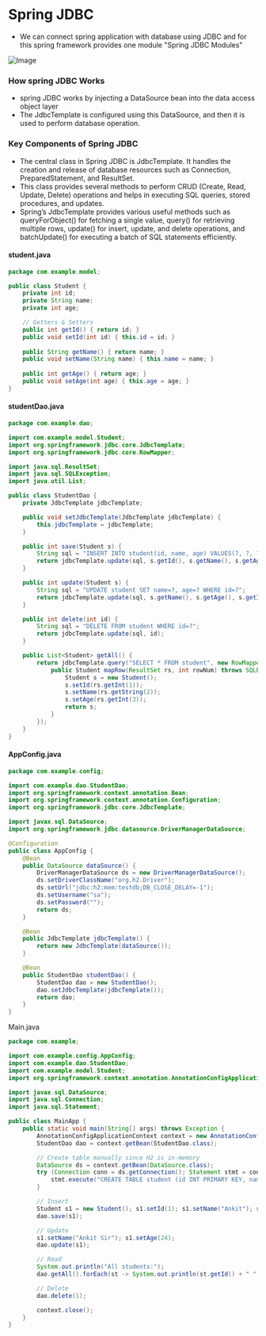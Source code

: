 # Spring JDBC 
- We can connect spring application with database using JDBC and for this spring framework provides one module "Spring JDBC Modules"

![Image](https://github.com/user-attachments/assets/1b064936-b969-4ec1-bffa-bba936a363db)

### How spring JDBC Works
- spring JDBC works by injecting a DataSource bean into the data access object layer
- The JdbcTemplate is configured using this DataSource, and then it is used to perform database operation.

###  Key Components of Spring JDBC
- The central class in Spring JDBC is JdbcTemplate. It handles the creation and release of database resources such as Connection, PreparedStatement, and ResultSet.
- This class provides several methods to perform CRUD (Create, Read, Update, Delete) operations and helps in executing SQL queries, stored procedures, and updates.
- Spring’s JdbcTemplate provides various useful methods such as queryForObject() for fetching a single value, query() for retrieving multiple rows, update() for insert, update, and delete operations, and batchUpdate() for executing a batch of SQL statements efficiently.



#### student.java
```java
package com.example.model;

public class Student {
    private int id;
    private String name;
    private int age;

    // Getters & Setters
    public int getId() { return id; }
    public void setId(int id) { this.id = id; }
    
    public String getName() { return name; }
    public void setName(String name) { this.name = name; }
    
    public int getAge() { return age; }
    public void setAge(int age) { this.age = age; }
}
```

#### studentDao.java
```java
package com.example.dao;

import com.example.model.Student;
import org.springframework.jdbc.core.JdbcTemplate;
import org.springframework.jdbc.core.RowMapper;

import java.sql.ResultSet;
import java.sql.SQLException;
import java.util.List;

public class StudentDao {
    private JdbcTemplate jdbcTemplate;

    public void setJdbcTemplate(JdbcTemplate jdbcTemplate) {
        this.jdbcTemplate = jdbcTemplate;
    }

    public int save(Student s) {
        String sql = "INSERT INTO student(id, name, age) VALUES(?, ?, ?)";
        return jdbcTemplate.update(sql, s.getId(), s.getName(), s.getAge());
    }

    public int update(Student s) {
        String sql = "UPDATE student SET name=?, age=? WHERE id=?";
        return jdbcTemplate.update(sql, s.getName(), s.getAge(), s.getId());
    }

    public int delete(int id) {
        String sql = "DELETE FROM student WHERE id=?";
        return jdbcTemplate.update(sql, id);
    }

    public List<Student> getAll() {
        return jdbcTemplate.query("SELECT * FROM student", new RowMapper<Student>() {
            public Student mapRow(ResultSet rs, int rowNum) throws SQLException {
                Student s = new Student();
                s.setId(rs.getInt(1));
                s.setName(rs.getString(2));
                s.setAge(rs.getInt(3));
                return s;
            }
        });
    }
}
```
#### AppConfig.java
```java
package com.example.config;

import com.example.dao.StudentDao;
import org.springframework.context.annotation.Bean;
import org.springframework.context.annotation.Configuration;
import org.springframework.jdbc.core.JdbcTemplate;

import javax.sql.DataSource;
import org.springframework.jdbc.datasource.DriverManagerDataSource;

@Configuration
public class AppConfig {
    @Bean
    public DataSource dataSource() {
        DriverManagerDataSource ds = new DriverManagerDataSource();
        ds.setDriverClassName("org.h2.Driver");
        ds.setUrl("jdbc:h2:mem:testdb;DB_CLOSE_DELAY=-1");
        ds.setUsername("sa");
        ds.setPassword("");
        return ds;
    }

    @Bean
    public JdbcTemplate jdbcTemplate() {
        return new JdbcTemplate(dataSource());
    }

    @Bean
    public StudentDao studentDao() {
        StudentDao dao = new StudentDao();
        dao.setJdbcTemplate(jdbcTemplate());
        return dao;
    }
}
```

Main.java
```java
package com.example;

import com.example.config.AppConfig;
import com.example.dao.StudentDao;
import com.example.model.Student;
import org.springframework.context.annotation.AnnotationConfigApplicationContext;

import javax.sql.DataSource;
import java.sql.Connection;
import java.sql.Statement;

public class MainApp {
    public static void main(String[] args) throws Exception {
        AnnotationConfigApplicationContext context = new AnnotationConfigApplicationContext(AppConfig.class);
        StudentDao dao = context.getBean(StudentDao.class);

        // Create table manually since H2 is in-memory
        DataSource ds = context.getBean(DataSource.class);
        try (Connection conn = ds.getConnection(); Statement stmt = conn.createStatement()) {
            stmt.execute("CREATE TABLE student (id INT PRIMARY KEY, name VARCHAR(100), age INT)");
        }

        // Insert
        Student s1 = new Student(); s1.setId(1); s1.setName("Ankit"); s1.setAge(23);
        dao.save(s1);

        // Update
        s1.setName("Ankit Sir"); s1.setAge(24);
        dao.update(s1);

        // Read
        System.out.println("All students:");
        dao.getAll().forEach(st -> System.out.println(st.getId() + " " + st.getName() + " " + st.getAge()));

        // Delete
        dao.delete(1);

        context.close();
    }
}
```
